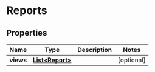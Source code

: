 

# Reports


## Properties

| Name | Type | Description | Notes |
|------------ | ------------- | ------------- | -------------|
|**views** | [**List&lt;Report&gt;**](Report.md) |  |  [optional] |



